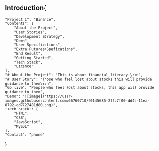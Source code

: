 ## Introduction{
	"Project 1": "Binance",
	"Contents": [
		"About the Project",
		"User Stories",
		"Development Strategy",
		"Demo",
		"User Specifications",
		"Extra Futures/Spefications",
		"End Result",
		"Getting Started",
		"Tech Stack",
		"Licence"
	],
	"# About the Project": "This is about financial literacy.\r\n",
	"# User Story": "Those who feel lost about stocks this will provide guidance to them\r\n",
	"Go live": "People who feel lost about stocks, this app will provide guidance to them",
	"Demo": "![image](https://user-images.githubusercontent.com/66760710/90145685-2f5c7f00-dd4e-11ea-8792-cd7727481d80.png)",
	"Tech Stack": [
		"HTML",
		"CSS",
		"JavaScript",
		"MySQL"
	],
	"Contact": "phone"
}